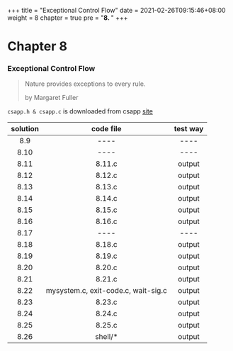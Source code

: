 +++
title = "Exceptional Control Flow"
date = 2021-02-26T09:15:46+08:00
weight = 8
chapter = true
pre = "<b>8. </b>"
+++

# Chapter 8

### Exceptional Control Flow

> Nature provides exceptions to every rule.
> 
> by Margaret Fuller

`csapp.h & csapp.c` is downloaded from csapp [site][csapp]

[csapp]: http://csapp.cs.cmu.edu/3e/code.html

|solution|code file|test way|
|:------:|:-------:|:------:|
|8.9|----|----|
|8.10|----|----|
|8.11|8.11.c|output|
|8.12|8.12.c|output|
|8.13|8.13.c|output|
|8.14|8.14.c|output|
|8.15|8.15.c|output|
|8.16|8.16.c|output|
|8.17|----|----|
|8.18|8.18.c|output|
|8.19|8.19.c|output|
|8.20|8.20.c|output|
|8.21|8.21.c|output|
|8.22|mysystem.c, exit-code.c, wait-sig.c|output|
|8.23|8.23.c|output|
|8.24|8.24.c|output|
|8.25|8.25.c|output|
|8.26|shell/\*|output|

